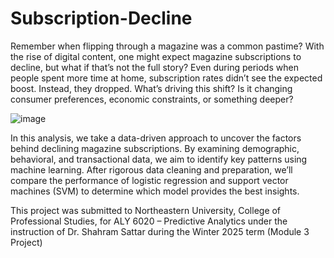 # Subscription-Decline
Remember when flipping through a magazine was a common pastime? With the rise of digital content, one might expect magazine subscriptions to decline, but what if that’s not the full story? Even during periods when people spent more time at home, subscription rates didn’t see the expected boost. Instead, they dropped.
What’s driving this shift? Is it changing consumer preferences, economic constraints, or something deeper?

![image](https://github.com/user-attachments/assets/89f2692f-4ef9-4ec7-a3bc-8d150c01b783)

In this analysis, we take a data-driven approach to uncover the factors behind declining magazine subscriptions. By examining demographic, behavioral, and transactional data, we aim to identify key patterns using machine learning. After rigorous data cleaning and preparation, we’ll compare the performance of logistic regression and support vector machines (SVM) to determine which model provides the best insights.

This project was submitted to Northeastern University, College of Professional Studies, for ALY 6020 – Predictive Analytics under the instruction of Dr. Shahram Sattar during the Winter 2025 term (Module 3 Project)
